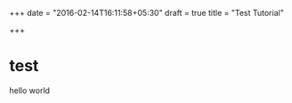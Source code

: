 +++
date = "2016-02-14T16:11:58+05:30"
draft = true
title = "Test Tutorial"

+++

test
====

hello world